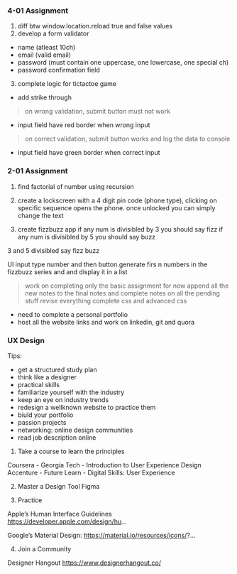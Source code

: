 ### 4-01 Assignment
1. diff btw window.location.reload true and false values
2. develop a form validator 
- name (atleast 10ch)
- email (valid email)
- password (must contain one uppercase, one lowercase, one special ch)
- password confirmation field 
3. complete logic for tictactoe game 
- add strike through 

> on wrong validation, submit button must not work
- input field have red border when wrong input 

> on correct validation, submit button works and log the data to console
- input field have green border when correct input 

### 2-01 Assignment 
1. find factorial of number using recursion 
2. create a lockscreen with a 4 digit pin code 
(phone type), clicking on specific sequence opens the phone. once unlocked you can simply change the text 

3. create fizzbuzz app
if any num is divisibled by 3 you should say fizz
if any num is divisibled by 5 you should say buzz

3 and 5 divisibled say fizz buzz

UI
input type number and then button.generate firs n numbers in the fizzbuzz series and and display it in a list 

> work on completing only the basic assignment for now 
> append all the new notes to the final notes and complete notes on all the pending stuff 
> revise everything 
> complete css and advanced css 

- need to complete a personal portfolio 
- host all the website links and work on linkedin, git and quora 

### UX Design 
Tips:
- get a structured study plan
- think like a designer 
- practical skills 
- familiarize yourself with the industry 
- keep an eye on industry trends 
- redesign a wellknown website to practice them 
- biuld your portfolio 
- passion projects 
- networking: online design communities
- read job description online 

1. Take a course to learn the principles 

Coursera - Georgia Tech - Introduction to User Experience Design
Accenture - Future Learn - Digital Skills: User Experience

2.  Master a Design Tool 
Figma

3. Practice 

Apple’s Human Interface Guidelines
https://developer.apple.com/design/hu...

Google’s Material Design:
https://material.io/resources/icons/?...

4. Join a Community 

Designer Hangout
https://www.designerhangout.co/
